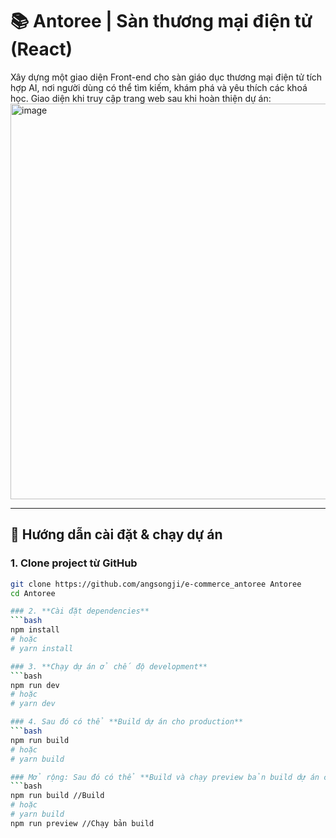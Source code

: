 # 📚 Antoree | Sàn thương mại điện tử (React)

Xây dựng một giao diện Front-end cho sàn giáo dục thương mại điện tử tích hợp AI, nơi người dùng có thể tìm kiếm, khám phá và yêu thích các khoá học.
Giao diện khi truy cập trang web sau khi hoàn thiện dự án:
<img width="1364" height="633" alt="image" src="https://github.com/user-attachments/assets/2dfbb414-423d-469d-a79d-c9ccb5e57b11" />


---

## 🚀 Hướng dẫn cài đặt & chạy dự án

### 1. Clone project từ GitHub
```bash
git clone https://github.com/angsongji/e-commerce_antoree Antoree
cd Antoree

### 2. **Cài đặt dependencies**
```bash
npm install
# hoặc
# yarn install

### 3. **Chạy dự án ở chế độ development**
```bash
npm run dev
# hoặc
# yarn dev

### 4. Sau đó có thể **Build dự án cho production**
```bash
npm run build
# hoặc
# yarn build

### Mở rộng: Sau đó có thể **Build và chạy preview bản build dự án cho production**
```bash
npm run build //Build
# hoặc
# yarn build
npm run preview //Chạy bản build
